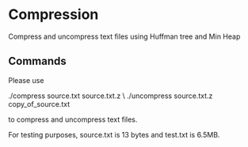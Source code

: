 # Compression
Compress and uncompress text files using Huffman tree and Min Heap

## Commands
Please use 

 ./compress source.txt source.txt.z \\
 ./uncompress source.txt.z copy_of_source.txt
 
 to compress and uncompress text files.
 
 For testing purposes, source.txt is 13 bytes and test.txt is 6.5MB. 
